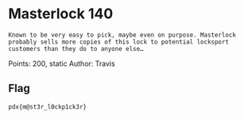 # Masterlock 140

```
Known to be very easy to pick, maybe even on purpose. Masterlock probably sells more copies of this lock to potential locksport customers than they do to anyone else…
```

Points: 200, static
Author: Travis

## Flag

`pdx{m@st3r_l0ckp1ck3r}`
